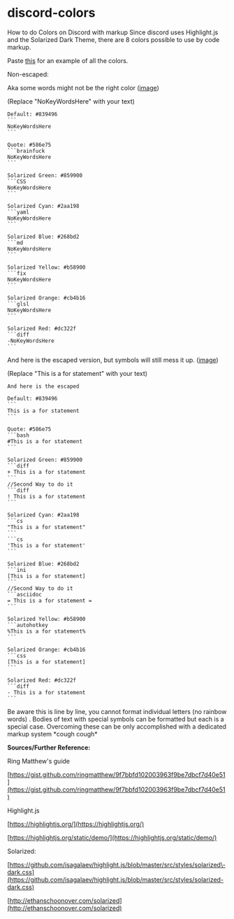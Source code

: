 # discord-colors
How to do Colors on Discord with markup
Since discord uses Highlight.js and the Solarized Dark Theme, there are 8 colors possible to use by code markup.

Paste [this](https://pastebin.com/f3Z0UuDa) for an example of all the colors.

Non\-escaped:

Aka some words might not be the right color \([image](https://imgur.com/jBSO1o4)\)

\(Replace "NoKeyWordsHere" with your text\)

    Default: #839496
    ```
    NoKeyWordsHere
    ```
    
    Quote: #586e75
    ```brainfuck
    NoKeyWordsHere
    ```
    
    Solarized Green: #859900
    ```CSS
    NoKeyWordsHere
    ```
    
    Solarized Cyan: #2aa198
    ```yaml
    NoKeyWordsHere
    ```
    
    Solarized Blue: #268bd2
    ```md
    NoKeyWordsHere
    ```
    
    Solarized Yellow: #b58900
    ```fix
    NoKeyWordsHere
    ```
    
    Solarized Orange: #cb4b16
    ```glsl
    NoKeyWordsHere
    ```
    
    Solarized Red: #dc322f
    ```diff
    -NoKeyWordsHere
    ```

And here is the escaped version, but symbols will still mess it up. \([image](https://i.imgur.com/Gf1Didt.png)\)

\(Replace "This is a for statement" with your text\)

    And here is the escaped
    
    Default: #839496
    ```
    This is a for statement
    ```
    
    Quote: #586e75
    ```bash
    #This is a for statement
    ```
    
    Solarized Green: #859900
    ```diff
    + This is a for statement
    ```
    //Second Way to do it
    ```diff
    ! This is a for statement
    ```
    
    Solarized Cyan: #2aa198
    ```cs
    "This is a for statement"
    ```
    ```cs
    'This is a for statement'
    ```
    
    Solarized Blue: #268bd2
    ```ini
    [This is a for statement]
    ```
    //Second Way to do it
    ```asciidoc
    = This is a for statement =
    ```
    
    Solarized Yellow: #b58900
    ```autohotkey
    %This is a for statement%
    ```
    
    Solarized Orange: #cb4b16
    ```css
    [This is a for statement]
    ```
    
    Solarized Red: #dc322f
    ```diff
    - This is a for statement
    ```

Be aware this is line by line, you cannot format individual letters \(no rainbow words\) . Bodies of text with special symbols can be formatted but each is a special case. Overcoming these can be only accomplished with a dedicated markup system \*cough cough\*

**Sources/Further Reference:**

Ring Matthew's guide

[https://gist.github.com/ringmatthew/9f7bbfd102003963f9be7dbcf7d40e51](https://gist.github.com/ringmatthew/9f7bbfd102003963f9be7dbcf7d40e51)

Highlight.js

[https://highlightjs.org/](https://highlightjs.org/)

[https://highlightjs.org/static/demo/](https://highlightjs.org/static/demo/)

Solarized:

[https://github.com/isagalaev/highlight.js/blob/master/src/styles/solarized\-dark.css](https://github.com/isagalaev/highlight.js/blob/master/src/styles/solarized-dark.css)

[http://ethanschoonover.com/solarized](http://ethanschoonover.com/solarized)
